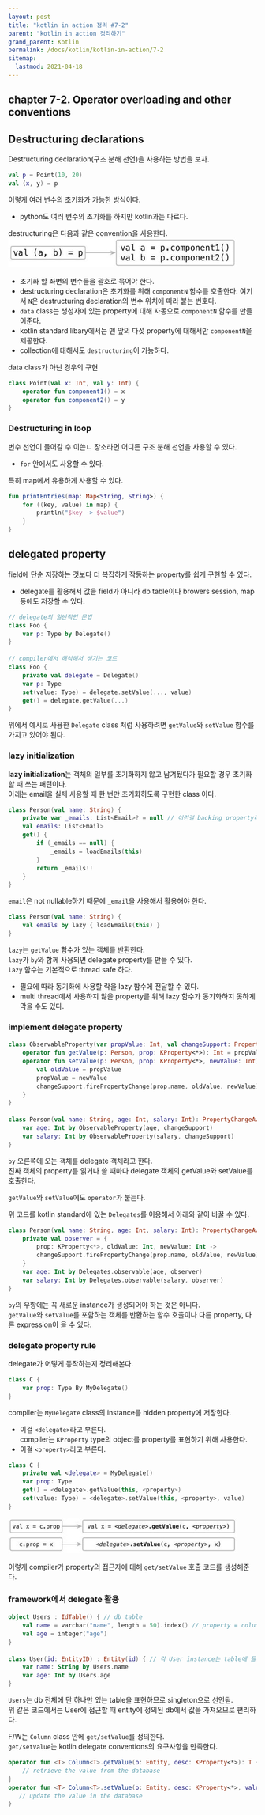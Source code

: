 ```yaml
---
layout: post
title: "kotlin in action 정리 #7-2"
parent: "kotlin in action 정리하기"
grand_parent: Kotlin
permalink: /docs/kotlin/kotlin-in-action/7-2
sitemap:
  lastmod: 2021-04-18
---
```


## chapter 7-2. Operator overloading and other conventions

## Destructuring declarations

Destructuring declaration(구조 분해 선언)을 사용하는 방법을 보자.  
```kotlin
val p = Point(10, 20)
val (x, y) = p
```

이렇게 여러 변수의 초기화가 가능한 방식이다.
- python도 여러 변수의 초기화를 하지만 kotlin과는 다르다.

destructuring은 다음과 같은 convention을 사용한다.  
![destructuring](/images/post/kotlin_in_action/7_1.JPG)

- 초기화 할 좌변의 변수들을 괄호로 묶어야 한다.
- destructuring declaration은 초기화를 위해 `componentN` 함수를 호출한다. 여기서 `N`은 destructuring declaration의 변수 위치에 따라 붙는 번호다.
- `data` class는 생성자에 있는 property에 대해 자동으로 `componentN` 함수를 만들어준다.
- kotlin standard libary에서는 맨 앞의 다섯 property에 대해서만 `componentN`을 제공한다.  
- collection에 대해서도 `destructuring`이 가능하다.

data class가 아닌 경우의 구현
```kotlin
class Point(val x: Int, val y: Int) {
    operator fun component1() = x
    operator fun component2() = y
}
```

### Destructuring in loop

변수 선언이 들어갈 수 이쓴ㄴ 장소라면 어디든 구조 분해 선언을 사용할 수 있다.  
- `for` 안에서도 사용할 수 있다.

특히 map에서 유용하게 사용할 수 있다.
```kotlin
fun printEntries(map: Map<String, String>) {
    for ((key, value) in map) {
        println("$key -> $value")
    }
}
```

## delegated property

field에 단순 저장하는 것보다 더 복잡하게 작동하는 property를 쉽게 구현할 수 있다.  
- delegate를 활용해서 값을 field가 아니라 db table이나 browers session, map 등에도 저장할 수 있다.

```kotlin
// delegate의 일반적인 문법
class Foo {
    var p: Type by Delegate()
}

// compiler에서 해석해서 생기는 코드
class Foo {
    private val delegate = Delegate()
    var p: Type
    set(value: Type) = delegate.setValue(..., value)
    get() = delegate.getValue(...)
}
```

위에서 예시로 사용한 `Delegate` class 처럼 사용하려면 `getValue`와 `setValue` 함수를 가지고 있어야 된다.  

### lazy initialization

**lazy initialization**는 객체의 일부를 초기화하지 않고 남겨뒀다가 필요할 경우 초기화할 때 쓰는 패턴이다.  
아래는 email을 실제 사용할 때 한 번만 초기화하도록 구현한 class 이다.  
```kotlin
class Person(val name: String) {
    private var _emails: List<Email>? = null // 이런걸 backing property라고 함.
    val emails: List<Email>
    get() {
        if (_emails == null) {
            _emails = loadEmails(this)
        }
        return _emails!!
    }
}
```

`email`은 not nullable하기 때문에 `_email`을 사용해서 활용해야 한다.  
```kotlin
class Person(val name: String) {
    val emails by lazy { loadEmails(this) }
}
```

`lazy`는 `getValue` 함수가 있는 객체를 반환한다.  
`lazy`가 `by`와 함께 사용되면 delegate property를 만들 수 있다.  
`lazy` 함수는 기본적으로 thread safe 하다.  
- 필요에 따라 동기화에 사용할 락을 lazy 함수에 전달할 수 있다.
- multi thread에서 사용하지 않을 property를 위해 lazy 함수가 동기화하지 못하게 막을 수도 있다.

### implement delegate property

```kotlin
class ObservableProperty(var propValue: Int, val changeSupport: PropertyChangeSupport) {
    operator fun getValue(p: Person, prop: KProperty<*>): Int = propValue
    operator fun setValue(p: Person, prop: KProperty<*>, newValue: Int) { // KProp은 나중에 다룸. name을 가져올 수 있다는 것만 알자.
        val oldValue = propValue
        propValue = newValue
        changeSupport.firePropertyChange(prop.name, oldValue, newValue) // noti하기 위한 따로 구현된 함수라고만 생각하자
    }
}

class Person(val name: String, age: Int, salary: Int): PropertyChangeAware() {
    var age: Int by ObservableProperty(age, changeSupport)
    var salary: Int by ObservableProperty(salary, changeSupport)
}
```

`by` 오른쪽에 오는 객체를 delegate 객체라고 한다.  
진짜 객체의 property를 읽거나 쓸 때마다 delegate 객체의 getValue와 setValue를 호출한다.  

`getValue`와 `setValue`에도 `operator`가 붙는다.  

위 코드를 kotlin standard에 있는 `Delegates`를 이용해서 아래와 같이 바꿀 수 있다.  
```kotlin
class Person(val name: String, age: Int, salary: Int): PropertyChangeAware() {
    private val observer = {
        prop: KProperty<*>, oldValue: Int, newValue: Int ->
        changeSupport.firePropertyChange(prop.name, oldValue, newValue)
    }
    var age: Int by Delegates.observable(age, observer)
    var salary: Int by Delegates.observable(salary, observer)
}
```

`by`의 우항에는 꼭 새로운 instance가 생성되어야 하는 것은 아니다.  
`getValue`와 `setValue`를 포함하는 객체를 반환하는 함수 호출이나 다른 property, 다른 expression이 올 수 있다.

### delegate property rule

delegate가 어떻게 동작하는지 정리해본다.  
```kotlin
class C {
    var prop: Type By MyDelegate()
}
```

compiler는 `MyDelegate` class의 instance를 hidden property에 저장한다.  
- 이걸 `<delegate>`라고 부른다.  
compiler는 `KProperty` type의 object를 property를 표현하기 위해 사용한다.  
- 이걸 `<property>`라고 부른다.

```kotlin
class C {
    private val <delegate> = MyDelegate()
    var prop: Type
    get() = <delegate>.getValue(this, <property>)
    set(value: Type) = <delegate>.setValue(this, <property>, value)
}
```

![delegate](/images/post/kotlin_in_action/7_2.JPG)

이렇게 compiler가 property의 접근자에 대해 `get/setValue` 호출 코드를 생성해준다.  

### framework에서 delegate 활용

```kotlin
object Users : IdTable() { // db table
    val name = varchar("name", length = 50).index() // property = column
    val age = integer("age")
}

class User(id: EntityID) : Entity(id) { // 각 User instance는 table에 들어있는 구체적인 entity에 해당
    var name: String by Users.name
    var age: Int by Users.age
}
```

`Users`는 db 전체에 단 하나만 있는 table을 표현하므로 singleton으로 선언됨.  
위 같은 코드에서는 User에 접근할 때 entity에 정의된 db에서 값을 가져오므로 편리하다.  

F/W는 `Column` class 안에 `get/setValue`를 정의한다.  
`get/setValue`는 kotlin delegate conventions의 요구사항을 만족한다.  
```kotlin
operator fun <T> Column<T>.getValue(o: Entity, desc: KProperty<*>): T {
    // retrieve the value from the database
}
operator fun <T> Column<T>.setValue(o: Entity, desc: KProperty<*>, value: T) {
   // update the value in the database
}
```